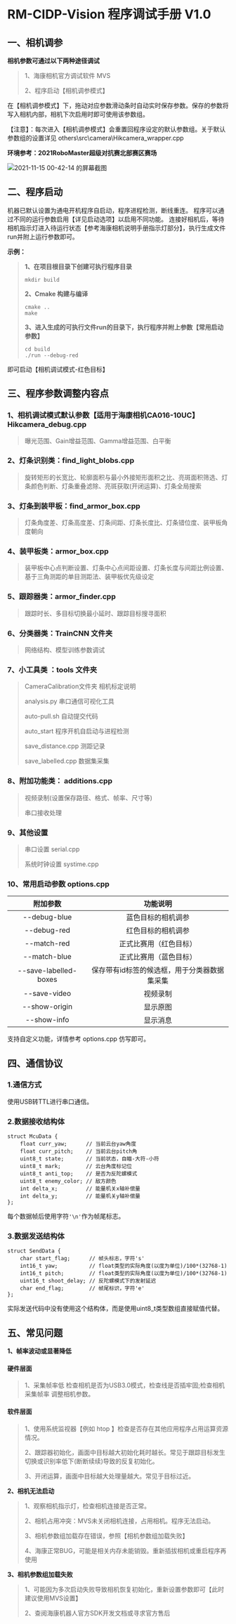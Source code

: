 # **RM-CIDP-Vision 程序调试手册 V1.0**



## 一、相机调参

**相机参数可通过以下两种途径调试**

> 1、海康相机官方调试软件 MVS
>
> 2、程序启动【相机调参模式】



在【相机调参模式】下，拖动对应参数滑动条时自动实时保存参数。保存的参数将写入相机内部，相机下次启用时即可使用该参数组。

【注意】：每次进入【相机调参模式】会重置回程序设定的默认参数组。关于默认参数组的设置详见  others\src\camera\Hikcamera_wrapper.cpp



**环境参考：2021RoboMaster超级对抗赛北部赛区赛场**

![2021-11-15 00-42-14 的屏幕截图](./resource/1.png)



## 二、程序启动

机器已默认设置为通电开机程序自启动，程序进程检测，断线重连。
程序可以通过不同的运行参数启用【详见启动选项】以启用不同功能。
连接好相机后，等待相机指示灯进入待运行状态【参考海康相机说明手册指示灯部分】，执行生成文件run并附上运行参数即可。

**示例：**

> **1、在项目根目录下创建可执行程序目录**
>
> ~~~shell
> mkdir build 
> ~~~
>
> **2、Cmake 构建与编译**
>
> ~~~shell
> cmake ..
> make
> ~~~
>
> **3、进入生成的可执行文件run的目录下，执行程序并附上参数【常用启动参数】**
>
> ~~~shell
> cd build
> ./run --debug-red
> ~~~

即可启动【相机调试模式-红色目标】



## 三、程序参数调整内容点

### 1、相机调试模式默认参数【适用于海康相机CA016-10UC】Hikcamera_debug.cpp

> 曝光范围、Gain增益范围、Gamma增益范围、白平衡

### 2、灯条识别类：find_light_blobs.cpp

> 旋转矩形的长宽比、轮廓面积与最小外接矩形面积之比、亮斑面积筛选、灯条颜色判断、灯条重叠滤除、亮斑获取(开闭运算)、灯条全局搜索

### 3、灯条到装甲板：find_armor_box.cpp

> 灯条角度差、灯条高度差、灯条间距、灯条长度比、灯条错位度、装甲板角度朝向

### 4、装甲板类：armor_box.cpp

> 装甲板中心点判断设置、灯条中心点间距设置、灯条长度与间距比例设置、基于三角测距的单目测距法、装甲板优先级设定

### 5、跟踪器类：armor_finder.cpp

> 跟踪时长、多目标切换最小延时、跟踪目标搜寻面积

### 6、分类器类：TrainCNN 文件夹

> 网络结构、模型训练参数调试

### 7、小工具类 ：tools 文件夹

> CameraCalibration文件夹 相机标定说明
>
> analysis.py 串口通信可视化工具
>
> auto-pull.sh 自动提交代码
>
> auto_start 程序开机自启动与进程检测
>
> save_distance.cpp 测距记录
>
> save_labelled.cpp 数据集采集

### 8、附加功能类：  additions.cpp

> 视频录制(设置保存路径、格式、帧率、尺寸等)
>
> 串口接收处理

### 9、其他设置

> 串口设置 serial.cpp
>
> 系统时钟设置 systime.cpp



### 10、常用启动参数  options.cpp

|       附加参数        |                   功能说明                   |
| :-------------------: | :------------------------------------------: |
|     --debug-blue      |              蓝色目标的相机调参              |
|      --debug-red      |              红色目标的相机调参              |
|      --match-red      |            正式比赛用（红色目标）            |
|     --match-blue      |            正式比赛用（蓝色目标）            |
| --save-labelled-boxes | 保存带有id标签的候选框，用于分类器数据集采集 |
|     --save-video      |                   视频录制                   |
|     --show-origin     |                   显示原图                   |
|      --show-info      |                   显示消息                   |

支持自定义功能，详情参考 options.cpp 仿写即可。



## 四、通信协议

### 1.通信方式

使用USB转TTL进行串口通信。

### 

### 2.数据接收结构体

```
struct McuData {
    float curr_yaw;      // 当前云台yaw角度
    float curr_pitch;    // 当前云台pitch角
    uint8_t state;       // 当前状态，自瞄-大符-小符
    uint8_t mark;        // 云台角度标记位
    uint8_t anti_top;    // 是否为反陀螺模式
    uint8_t enemy_color; // 敌方颜色
    int delta_x;         // 能量机关x轴补偿量
    int delta_y;         // 能量机关y轴补偿量
};
```

每个数据帧后使用字符`'\n'`作为帧尾标志。

### 

### 3.数据发送结构体

```
struct SendData {
    char start_flag;      // 帧头标志，字符's'
    int16_t yaw;          // float类型的实际角度(以度为单位)/100*(32768-1)
    int16_t pitch;        // float类型的实际角度(以度为单位)/100*(32768-1)
    uint16_t shoot_delay; // 反陀螺模式下的发射延迟
    char end_flag;        // 帧尾标识，字符'e'
};
```

实际发送代码中没有使用这个结构体，而是使用uint8_t类型数组直接赋值代替。



## 五、常见问题

**1、帧率波动或显著降低**

#### 硬件层面

> 1、采集帧率低  检查相机是否为USB3.0模式，检查线是否插牢固;检查相机采集帧率 调整相机参数。

#### 软件层面

> 1、使用系统监视器【例如 htop 】检查是否存在其他应用程序占用运算资源情况。
>
> 2、跟踪器初始化，画面中目标越大初始化耗时越长。常见于跟踪目标发生切换或识别率低下(断断续续)导致的反复初始化。
>
> 3、开闭运算，画面中目标越大处理量越大。常见于目标过近。



**2、相机无法启动**

> 1、观察相机指示灯，检查相机连接是否正常。
>
> 2、相机占用冲突：MVS未关闭相机连接，占用相机。程序无法启动。
>
> 3、相机参数组加载存在错误，参照【相机参数组加载失败】
>
> 4、海康正常BUG，可能是相关内存未能销毁。重新插拔相机或重启程序再使用



**3、相机参数组加载失败**

> 1、可能因为多次启动失败导致相机恢复初始化，重新设置参数即可【此时建议使用MVS设置】
>
> 2、查阅海康机器人官方SDK开发文档或寻求官方售后
